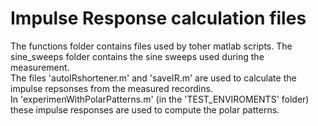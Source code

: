# Impulse Response calculation files
The functions folder contains files used by toher matlab scripts.
The sine_sweeps folder contains the sine sweeps used during the measurement.
<br>
The files 'autoIRshortener.m' and 'saveIR.m' are used to calculate the impulse repsonses from the measured recordins. 
<br>
In 'experimenWithPolarPatterns.m' (in the 'TEST_ENVIROMENTS' folder) these impulse responses are used to compute the polar patterns.
